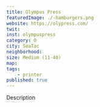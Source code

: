 ```yaml
---
title: Olympus Press
featuredImage: ./-hamburgers.png
website: https://olypress.com/
twit: 
inst: olympuspress
category: O
city: SeaTac
neighborhood:
size: Medium (11-40)
map: 
tags:
    - printer
published: true
---
```


Description

